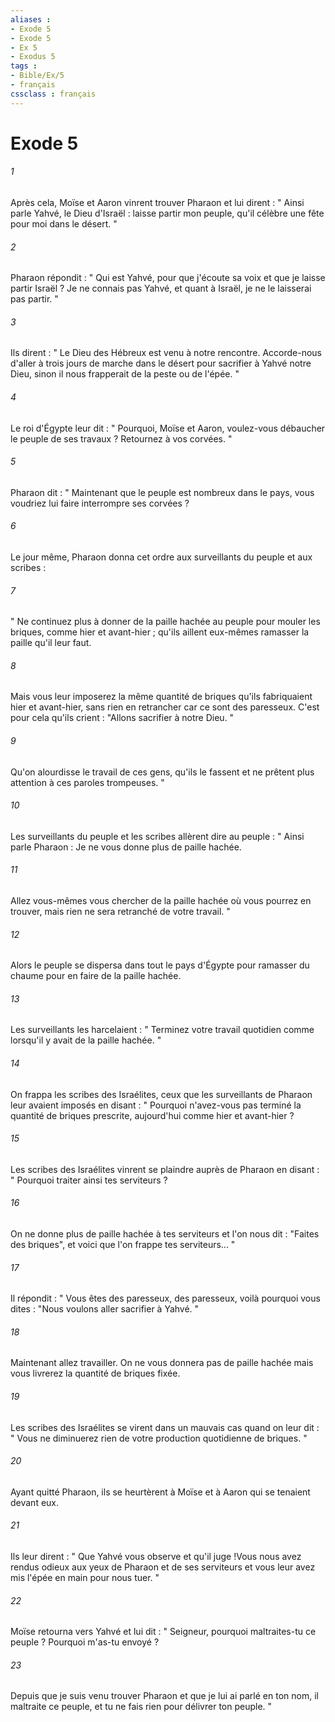 ```yaml
---
aliases : 
- Exode 5
- Exode 5
- Ex 5
- Exodus 5
tags : 
- Bible/Ex/5
- français
cssclass : français
---
```


# Exode 5

###### 1
Après cela, Moïse et Aaron vinrent trouver Pharaon et lui dirent : " Ainsi parle Yahvé, le Dieu d'Israël : laisse partir mon peuple, qu'il célèbre une fête pour moi dans le désert. " 
###### 2
Pharaon répondit : " Qui est Yahvé, pour que j'écoute sa voix et que je laisse partir Israël ? Je ne connais pas Yahvé, et quant à Israël, je ne le laisserai pas partir. " 
###### 3
Ils dirent : " Le Dieu des Hébreux est venu à notre rencontre. Accorde-nous d'aller à trois jours de marche dans le désert pour sacrifier à Yahvé notre Dieu, sinon il nous frapperait de la peste ou de l'épée. " 
###### 4
Le roi d'Égypte leur dit : " Pourquoi, Moïse et Aaron, voulez-vous débaucher le peuple de ses travaux ? Retournez à vos corvées. " 
###### 5
Pharaon dit : " Maintenant que le peuple est nombreux dans le pays, vous voudriez lui faire interrompre ses corvées ? 
###### 6
Le jour même, Pharaon donna cet ordre aux surveillants du peuple et aux scribes : 
###### 7
" Ne continuez plus à donner de la paille hachée au peuple pour mouler les briques, comme hier et avant-hier ; qu'ils aillent eux-mêmes ramasser la paille qu'il leur faut. 
###### 8
Mais vous leur imposerez la même quantité de briques qu'ils fabriquaient hier et avant-hier, sans rien en retrancher car ce sont des paresseux. C'est pour cela qu'ils crient : "Allons sacrifier à notre Dieu. " 
###### 9
Qu'on alourdisse le travail de ces gens, qu'ils le fassent et ne prêtent plus attention à ces paroles trompeuses. "
###### 10
Les surveillants du peuple et les scribes allèrent dire au peuple : " Ainsi parle Pharaon : Je ne vous donne plus de paille hachée. 
###### 11
Allez vous-mêmes vous chercher de la paille hachée où vous pourrez en trouver, mais rien ne sera retranché de votre travail. " 
###### 12
Alors le peuple se dispersa dans tout le pays d'Égypte pour ramasser du chaume pour en faire de la paille hachée. 
###### 13
Les surveillants les harcelaient : " Terminez votre travail quotidien comme lorsqu'il y avait de la paille hachée. " 
###### 14
On frappa les scribes des Israélites, ceux que les surveillants de Pharaon leur avaient imposés en disant : " Pourquoi n'avez-vous pas terminé la quantité de briques prescrite, aujourd'hui comme hier et avant-hier ? 
###### 15
Les scribes des Israélites vinrent se plaindre auprès de Pharaon en disant : " Pourquoi traiter ainsi tes serviteurs ? 
###### 16
On ne donne plus de paille hachée à tes serviteurs et l'on nous dit : "Faites des briques", et voici que l'on frappe tes serviteurs... " 
###### 17
Il répondit : " Vous êtes des paresseux, des paresseux, voilà pourquoi vous dites : "Nous voulons aller sacrifier à Yahvé. " 
###### 18
Maintenant allez travailler. On ne vous donnera pas de paille hachée mais vous livrerez la quantité de briques fixée. 
###### 19
Les scribes des Israélites se virent dans un mauvais cas quand on leur dit : " Vous ne diminuerez rien de votre production quotidienne de briques. " 
###### 20
Ayant quitté Pharaon, ils se heurtèrent à Moïse et à Aaron qui se tenaient devant eux. 
###### 21
Ils leur dirent : " Que Yahvé vous observe et qu'il juge !Vous nous avez rendus odieux aux yeux de Pharaon et de ses serviteurs et vous leur avez mis l'épée en main pour nous tuer. " 
###### 22
Moïse retourna vers Yahvé et lui dit : " Seigneur, pourquoi maltraites-tu ce peuple ? Pourquoi m'as-tu envoyé ? 
###### 23
Depuis que je suis venu trouver Pharaon et que je lui ai parlé en ton nom, il maltraite ce peuple, et tu ne fais rien pour délivrer ton peuple. " 
